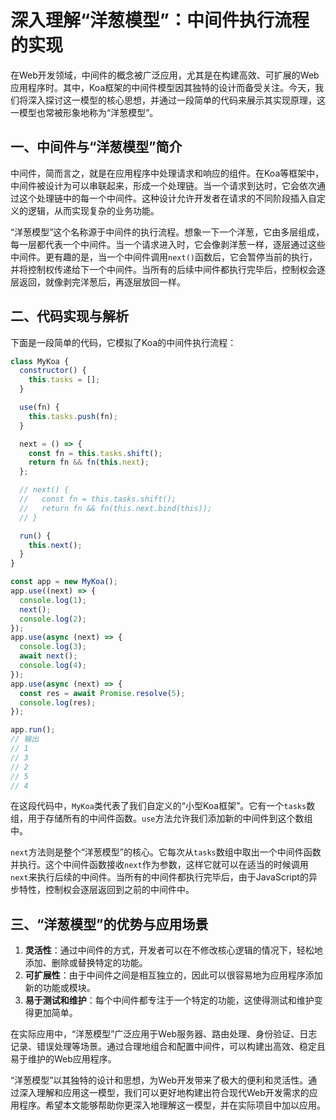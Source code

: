 # 深入理解“洋葱模型”：中间件执行流程的实现

在Web开发领域，中间件的概念被广泛应用，尤其是在构建高效、可扩展的Web应用程序时。其中，Koa框架的中间件模型因其独特的设计而备受关注。今天，我们将深入探讨这一模型的核心思想，并通过一段简单的代码来展示其实现原理，这一模型也常被形象地称为“洋葱模型”。

## **一、中间件与“洋葱模型”简介**

中间件，简而言之，就是在应用程序中处理请求和响应的组件。在Koa等框架中，中间件被设计为可以串联起来，形成一个处理链。当一个请求到达时，它会依次通过这个处理链中的每一个中间件。这种设计允许开发者在请求的不同阶段插入自定义的逻辑，从而实现复杂的业务功能。

“洋葱模型”这个名称源于中间件的执行流程。想象一下一个洋葱，它由多层组成，每一层都代表一个中间件。当一个请求进入时，它会像剥洋葱一样，逐层通过这些中间件。更有趣的是，当一个中间件调用`next()`函数后，它会暂停当前的执行，并将控制权传递给下一个中间件。当所有的后续中间件都执行完毕后，控制权会逐层返回，就像剥完洋葱后，再逐层放回一样。

## **二、代码实现与解析**

下面是一段简单的代码，它模拟了Koa的中间件执行流程：


```javascript
class MyKoa {
  constructor() {
    this.tasks = [];
  }

  use(fn) {
    this.tasks.push(fn);
  }

  next = () => {
    const fn = this.tasks.shift();
    return fn && fn(this.next);
  };

  // next() {
  //   const fn = this.tasks.shift();
  //   return fn && fn(this.next.bind(this));
  // }

  run() {
    this.next();
  }
}

const app = new MyKoa();
app.use((next) => {
  console.log(1);
  next();
  console.log(2);
});
app.use(async (next) => {
  console.log(3);
  await next();
  console.log(4);
});
app.use(async (next) => {
  const res = await Promise.resolve(5);
  console.log(res);
});

app.run();
// 输出
// 1
// 3
// 2
// 5
// 4
```
在这段代码中，`MyKoa`类代表了我们自定义的“小型Koa框架”。它有一个`tasks`数组，用于存储所有的中间件函数。`use`方法允许我们添加新的中间件到这个数组中。

`next`方法则是整个“洋葱模型”的核心。它每次从`tasks`数组中取出一个中间件函数并执行。这个中间件函数接收`next`作为参数，这样它就可以在适当的时候调用`next`来执行后续的中间件。当所有的中间件都执行完毕后，由于JavaScript的异步特性，控制权会逐层返回到之前的中间件中。

## **三、“洋葱模型”的优势与应用场景**

1. **灵活性**：通过中间件的方式，开发者可以在不修改核心逻辑的情况下，轻松地添加、删除或替换特定的功能。
2. **可扩展性**：由于中间件之间是相互独立的，因此可以很容易地为应用程序添加新的功能或模块。
3. **易于测试和维护**：每个中间件都专注于一个特定的功能，这使得测试和维护变得更加简单。

在实际应用中，“洋葱模型”广泛应用于Web服务器、路由处理、身份验证、日志记录、错误处理等场景。通过合理地组合和配置中间件，可以构建出高效、稳定且易于维护的Web应用程序。


“洋葱模型”以其独特的设计和思想，为Web开发带来了极大的便利和灵活性。通过深入理解和应用这一模型，我们可以更好地构建出符合现代Web开发需求的应用程序。希望本文能够帮助你更深入地理解这一模型，并在实际项目中加以应用。